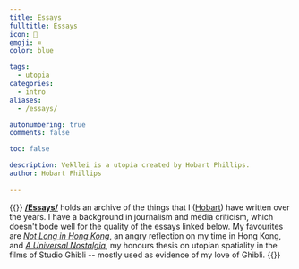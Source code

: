 ```yaml
---
title: Essays
fulltitle: Essays
icon: 📄
emoji: ¤
color: blue

tags: 
  - utopia
categories:
  - intro
aliases:
  - /essays/

autonumbering: true
comments: false

toc: false

description: Vekllei is a utopia created by Hobart Phillips.
author: Hobart Phillips
 
---
```

{{<hint panel>}}
[**/Essays/**](/essays/) holds an archive of the things that I ([Hobart](/about/)) have written over the years. I have a background in journalism and media criticism, which doesn't bode well for the quality of the essays linked below. My favourites are [*Not Long in Hong Kong*](/hong-kong/), an angry reflection on my time in Hong Kong, and [*A Universal Nostalgia*](/ghibli/), my honours thesis on utopian spatiality in the films of Studio Ghibli -- mostly used as evidence of my love of Ghibli.
{{</hint>}}
